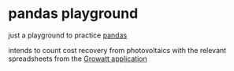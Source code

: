 # pandas playground

just a playground to practice [pandas](https://pandas.pydata.org/)

intends to count cost recovery from photovoltaics with the relevant spreadsheets from the [Growatt application](https://server.growatt.com/)
